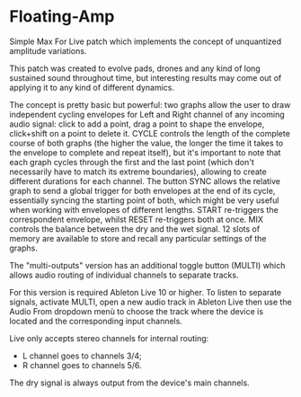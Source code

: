 # Floating-Amp
Simple Max For Live patch which implements the concept of unquantized amplitude variations.


This patch was created to evolve pads, drones and any kind of long sustained sound throughout time, but interesting results may come out of applying it to any kind of different dynamics.

The concept is pretty basic but powerful: two graphs allow the user to draw independent cycling envelopes for Left and Right channel of any incoming audio signal: click to add a point, drag a point to shape the envelope, click+shift on a point to delete it. CYCLE controls the length of the complete course of both graphs (the higher the value, the longer the time it takes to the envelope to complete and repeat itself), but it's important to note that each graph cycles through the first and the last point (which don't necessarily have to match its extreme boundaries), allowing to create different durations for each channel. The button SYNC allows the relative graph to send a global trigger for both envelopes at the end of its cycle, essentially syncing the starting point of both, which might be very useful when working with envelopes of different lengths. START re-triggers the correspondent envelope, whilst RESET re-triggers both at once. MIX controls the balance between the dry and the wet signal. 12 slots of memory are available to store and recall any particular settings of the graphs.


The "multi-outputs" version has an additional toggle button (MULTI) which allows audio routing of individual channels to separate tracks.

For this version is required Ableton Live 10 or higher.
To listen to separate signals, activate MULTI, open a new audio track in Ableton Live then use the Audio From dropdown menù to choose the track where the device is located and the corresponding input channels.

Live only accepts stereo channels for internal routing:
- L channel goes to channels 3/4;
- R channel goes to channels 5/6.

The dry signal is always output from the device's main channels.
